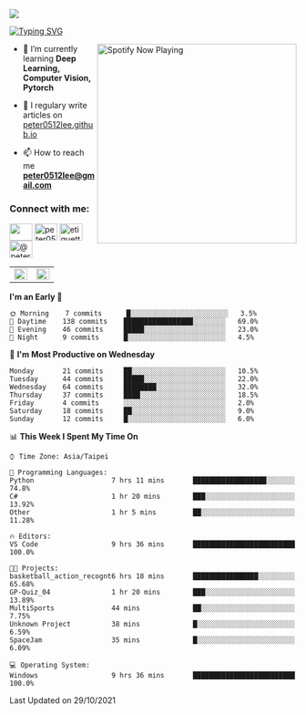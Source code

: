 ![](https://komarev.com/ghpvc/?username=peter0512lee&color=ff69b4)

[![Typing SVG](https://readme-typing-svg.herokuapp.com?color=F742BA&size=22&lines=Hi!+I'm+JYL)](https://git.io/typing-svg)

[<img src="https://spotify-now-playing.peter0512lee.vercel.app/api/spotify-playing" alt="Spotify Now Playing" width="350" align="right" />](https://open.spotify.com/user/21iyoswqgnkoe7peuesmqnhgy)

- 🌱 I’m currently learning **Deep Learning, Computer Vision, Pytorch**

- 📝 I regulary write articles on [peter0512lee.github.io](https://peter0512lee.github.io/)

- 📫 How to reach me **peter0512lee@gmail.com**

<h3 align="left">Connect with me:</h3>
<p align="left">
<a href="https://linkedin.com/in/jie-ying-li-b43a1416b" target="blank"><img align="center" src="https://raw.githubusercontent.com/rahuldkjain/github-profile-readme-generator/master/src/images/icons/Social/linked-in-alt.svg" height="30" width="40" /></a>
<a href="https://fb.com/peter0512lee" target="blank"><img align="center" src="https://raw.githubusercontent.com/rahuldkjain/github-profile-readme-generator/master/src/images/icons/Social/facebook.svg" alt="peter0512lee" height="30" width="40" /></a>
<a href="https://instagram.com/etiquette_ying" target="blank"><img align="center" src="https://raw.githubusercontent.com/rahuldkjain/github-profile-readme-generator/master/src/images/icons/Social/instagram.svg" alt="etiquette_ying" height="30" width="40" /></a>
<a href="https://medium.com/@peter0512lee" target="blank"><img align="center" src="https://raw.githubusercontent.com/rahuldkjain/github-profile-readme-generator/master/src/images/icons/Social/medium.svg" alt="@peter0512lee" height="30" width="40" /></a>
</p>

<table><tr><td valign="top" width="50%">

<img src="https://github-readme-stats.vercel.app/api?username=peter0512lee&hide_border=true&show_icons=true&locale=en" align="left" style="width: 100%" />

</td><td valign="top" width="50%">

<img src="https://github-readme-stats.vercel.app/api/top-langs?username=peter0512lee&hide_border=true&show_icons=true&locale=en&layout=compact" align="left" style="width: 100%" />

</td></tr></table>  

<!--START_SECTION:waka-->
**I'm an Early 🐤** 

```text
🌞 Morning    7 commits      █░░░░░░░░░░░░░░░░░░░░░░░░   3.5% 
🌆 Daytime    138 commits    █████████████████░░░░░░░░   69.0% 
🌃 Evening    46 commits     █████░░░░░░░░░░░░░░░░░░░░   23.0% 
🌙 Night      9 commits      █░░░░░░░░░░░░░░░░░░░░░░░░   4.5%

```
📅 **I'm Most Productive on Wednesday** 

```text
Monday       21 commits     ██░░░░░░░░░░░░░░░░░░░░░░░   10.5% 
Tuesday      44 commits     █████░░░░░░░░░░░░░░░░░░░░   22.0% 
Wednesday    64 commits     ████████░░░░░░░░░░░░░░░░░   32.0% 
Thursday     37 commits     ████░░░░░░░░░░░░░░░░░░░░░   18.5% 
Friday       4 commits      ░░░░░░░░░░░░░░░░░░░░░░░░░   2.0% 
Saturday     18 commits     ██░░░░░░░░░░░░░░░░░░░░░░░   9.0% 
Sunday       12 commits     █░░░░░░░░░░░░░░░░░░░░░░░░   6.0%

```


📊 **This Week I Spent My Time On** 

```text
⌚︎ Time Zone: Asia/Taipei

💬 Programming Languages: 
Python                   7 hrs 11 mins       ██████████████████░░░░░░░   74.8% 
C#                       1 hr 20 mins        ███░░░░░░░░░░░░░░░░░░░░░░   13.92% 
Other                    1 hr 5 mins         ██░░░░░░░░░░░░░░░░░░░░░░░   11.28%

🔥 Editors: 
VS Code                  9 hrs 36 mins       █████████████████████████   100.0%

🐱‍💻 Projects: 
basketball_action_recognt6 hrs 18 mins       ████████████████░░░░░░░░░   65.68% 
GP-Quiz_04               1 hr 20 mins        ███░░░░░░░░░░░░░░░░░░░░░░   13.89% 
MultiSports              44 mins             ██░░░░░░░░░░░░░░░░░░░░░░░   7.75% 
Unknown Project          38 mins             █░░░░░░░░░░░░░░░░░░░░░░░░   6.59% 
SpaceJam                 35 mins             █░░░░░░░░░░░░░░░░░░░░░░░░   6.09%

💻 Operating System: 
Windows                  9 hrs 36 mins       █████████████████████████   100.0%

```


 Last Updated on 29/10/2021
<!--END_SECTION:waka-->


<!--
**peter0512lee/peter0512lee** is a ✨ _special_ ✨ repository because its `README.md` (this file) appears on your GitHub profile.

